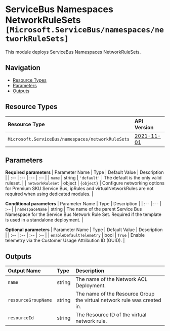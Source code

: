 # ServiceBus Namespaces NetworkRuleSets `[Microsoft.ServiceBus/namespaces/networkRuleSets]`

This module deploys ServiceBus Namespaces NetworkRuleSets.

## Navigation

- [Resource Types](#Resource-Types)
- [Parameters](#Parameters)
- [Outputs](#Outputs)

## Resource Types

| Resource Type | API Version |
| :-- | :-- |
| `Microsoft.ServiceBus/namespaces/networkRuleSets` | [2021-11-01](https://docs.microsoft.com/en-us/azure/templates/Microsoft.ServiceBus/2021-11-01/namespaces/networkRuleSets) |

## Parameters

**Required parameters**
| Parameter Name | Type | Default Value | Description |
| :-- | :-- | :-- | :-- |
| `name` | string | `'default'` | The default is the only valid ruleset. |
| `networkRuleSet` | object | `{object}` | Configure networking options for Premium SKU Service Bus, ipRules and virtualNetworkRules are not required when using dedicated modules. |

**Conditional parameters**
| Parameter Name | Type | Description |
| :-- | :-- | :-- |
| `namespaceName` | string | The name of the parent Service Bus Namespace for the Service Bus Network Rule Set. Required if the template is used in a standalone deployment. |

**Optional parameters**
| Parameter Name | Type | Default Value | Description |
| :-- | :-- | :-- | :-- |
| `enableDefaultTelemetry` | bool | `True` | Enable telemetry via the Customer Usage Attribution ID (GUID). |


## Outputs

| Output Name | Type | Description |
| :-- | :-- | :-- |
| `name` | string | The name of the Network ACL Deployment. |
| `resourceGroupName` | string | The name of the Resource Group the virtual network rule was created in. |
| `resourceId` | string | The Resource ID of the virtual network rule. |
